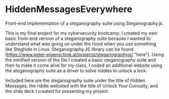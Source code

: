 # HiddenMessagesEverywhere
Front-end implementation of a steganography suite using Steganography.js. 

This is my final project for my cybersecurity bootcamp. I created my own basic front-end version of a steganography suite because I wanted to understand what was going on under the hood when you use something like Steghide in Linux. Steganography.JS library can be found (https://www.peter-eigenschink.at/projects/steganographyjs/ "here"). Using the minified version of the file I created a basic steganography suite and then to make it come alive for my class, I coded an additional website using the steganography suite as a driver to solve riddles to unlock a lock. 

Included here are the steganography suite under the title of Hidden Messages, the riddle websited with the title of Unlock Your Curiosity, and the slide deck I created for presenting my project. 
